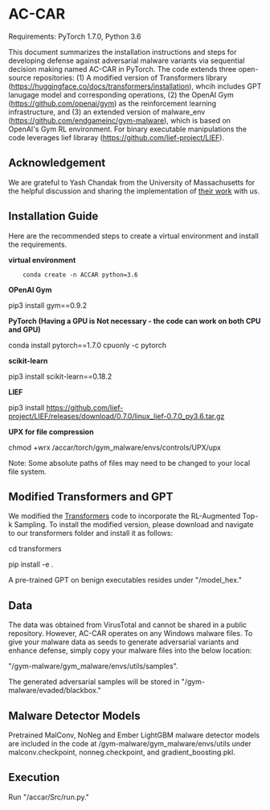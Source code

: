 # AC-CAR

Requirements: PyTorch 1.7.0, Python 3.6

This document summarizes the installation instructions and steps for developing defense against adversarial malware variants via sequential decision making named AC-CAR in PyTorch. The code extends three open-source repositories: (1) A modified version of Transformers library (https://huggingface.co/docs/transformers/installation), whcih includes GPT lanugage model and corresponding operations, (2) the OpenAI Gym (https://github.com/openai/gym) as the reinforcement learning infrastructure, and (3) an extended version of malware_env (https://github.com/endgameinc/gym-malware), which is based on OpenAI's Gym RL environment. For binary executable manipulations the code leverages lief libraray (https://github.com/lief-project/LIEF).

## Acknowledgement
We are grateful to Yash Chandak from the University of Massachusetts for the helpful discussion and sharing the implementation of [their work](https://proceedings.mlr.press/v97/chandak19a.html) with us.

## Installation Guide

Here are the recommended steps to create a virtual environment and install the requirements.

**virtual environment**

        conda create -n ACCAR python=3.6

**OPenAI Gym**

  pip3 install gym==0.9.2

**PyTorch (Having a GPU is Not necessary - the code can work on both CPU and GPU)**

conda install pytorch==1.7.0 cpuonly -c pytorch

**scikit-learn**

pip3 install scikit-learn==0.18.2

**LIEF**

pip3 install https://github.com/lief-project/LIEF/releases/download/0.7.0/linux_lief-0.7.0_py3.6.tar.gz

**UPX for file compression**

chmod +wrx /accar/torch/gym_malware/envs/controls/UPX/upx

Note: Some absolute paths of files may need to be changed to your local file system.

## Modified Transformers and GPT
We modified the [Transformers](https://huggingface.co/docs/transformers/installation) code to incorporate the RL-Augmented Top-k Sampling. To install the modified version, please download and navigate to our transformers folder and install it as follows:

cd transformers

pip install -e .

A pre-trained GPT on benign executables resides under "/model_hex."


## Data

The data was obtained from VirusTotal and cannot be shared in a public repository. However, AC-CAR operates on any Windows malware files. To give your malware data as seeds to generate adversarial variants and enhance defense, simply copy your malware files into the below location:

"/gym-malware/gym_malware/envs/utils/samples".

The generated adversarial samples will be stored in "/gym-malware/evaded/blackbox."

## Malware Detector Models

Pretrained MalConv, NoNeg and Ember LightGBM malware detector models are included in the code at /gym-malware/gym_malware/envs/utils under malconv.checkpoint, nonneg.checkpoint, and gradient_boosting.pkl.

## Execution

Run "/accar/Src/run.py."


